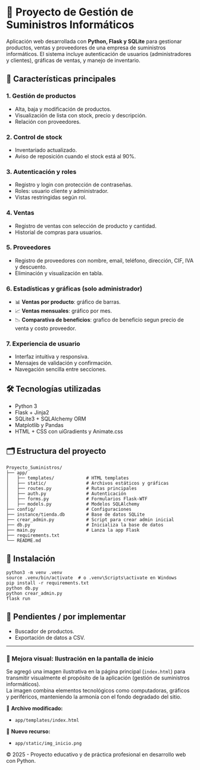 # 🚀 **Proyecto de Gestión de Suministros Informáticos**

Aplicación web desarrollada con **Python, Flask y SQLite** para gestionar productos, ventas y proveedores de una empresa de suministros informáticos. El sistema incluye autenticación de usuarios (administradores y clientes), gráficas de ventas, y manejo de inventario.

## 📌 Características principales

### 1. Gestión de productos
- Alta, baja y modificación de productos.
- Visualización de lista con stock, precio y descripción.
- Relación con proveedores.

### 2. Control de stock
- Inventariado actualizado.
- Aviso de reposición cuando el stock está al 90%.

### 3. Autenticación y roles
- Registro y login con protección de contraseñas.
- Roles: usuario cliente y administrador.
- Vistas restringidas según rol.

### 4. Ventas
- Registro de ventas con selección de producto y cantidad.
- Historial de compras para usuarios.

### 5. Proveedores
- Registro de proveedores con nombre, email, teléfono, dirección, CIF, IVA y descuento.
- Eliminación y visualización en tabla.

### 6. Estadísticas y gráficas (solo administrador)
- 📊 **Ventas por producto**: gráfico de barras.
- 📈 **Ventas mensuales**: gráfico por mes.
- 📉 **Comparativa de beneficios**: grafico de beneficio segun precio de venta y costo proveedor.

### 7. Experiencia de usuario
- Interfaz intuitiva y responsiva.
- Mensajes de validación y confirmación.
- Navegación sencilla entre secciones.

## 🛠️ Tecnologías utilizadas
- Python 3
- Flask + Jinja2
- SQLite3 + SQLAlchemy ORM
- Matplotlib y Pandas
- HTML + CSS con uiGradients y Animate.css

## 🗂️ Estructura del proyecto
```plaintext
Proyecto_Suministros/
├── app/
│   ├── templates/            # HTML templates
│   ├── static/               # Archivos estáticos y gráficas
│   ├── routes.py             # Rutas principales
│   ├── auth.py               # Autenticación
│   ├── forms.py              # Formularios Flask-WTF
│   ├── models.py             # Modelos SQLAlchemy
├── config/                   # Configuraciones
├── instance/tienda.db        # Base de datos SQLite
├── crear_admin.py            # Script para crear admin inicial
├── db.py                     # Inicializa la base de datos
├── main.py                   # Lanza la app Flask
├── requirements.txt
└── README.md
```

## 🚀 Instalación
```plaintext
python3 -m venv .venv
source .venv/bin/activate  # o .venv\Scripts\activate en Windows
pip install -r requirements.txt
python db.py
python crear_admin.py
flask run
```
## 📝 Pendientes / por implementar
- Buscador de productos.
- Exportación de datos a CSV.

---

### 🎨 Mejora visual: Ilustración en la pantalla de inicio

Se agregó una imagen ilustrativa en la página principal (`index.html`) para transmitir visualmente el propósito de la aplicación (gestión de suministros informáticos).  
La imagen combina elementos tecnológicos como computadoras, gráficos y periféricos, manteniendo la armonía con el fondo degradado del sitio.

🔧 **Archivo modificado:**
- `app/templates/index.html`

📁 **Nuevo recurso:**
- `app/static/img_inicio.png`


© 2025 - Proyecto educativo y de práctica profesional en desarrollo web con Python.
